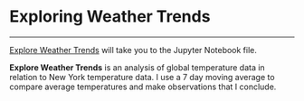 <h1> Exploring Weather Trends </h1>
<hr>

[Explore Weather Trends](https://github.com/Aphromatic/Explore-Weather-Trends/blob/master/Explore%20Weather%20Trends.ipynb) will take you to the Jupyter Notebook file.

<p><b>Explore Weather Trends</b> is an analysis of global temperature data in relation to New York temperature data. I use a 7 day moving average to compare average temperatures and make observations that I conclude. </p>
